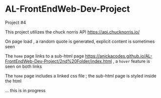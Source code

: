 # AL-FrontEndWeb-Dev-Project
Project #4


This project utilizes the chuck norris API https://api.chucknorris.io/ 

On page load , a random quote is generated, explicit content is sometimes seen 

The `home` page links to a sub-html page https://anickacodes.github.io/AL-FrontEndWeb-Dev-Project/2nd%20Folder/index.html , a `hover` feature is seen on both links 

The `home` page includes a linked css file ; the sub-html page is styled inside the html 

 ... this is in progress 



